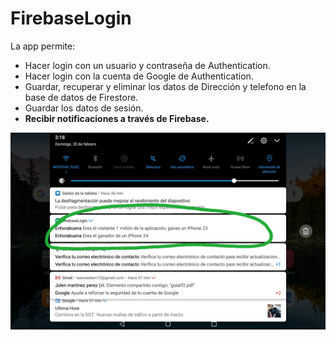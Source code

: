 # FirebaseLogin

La app permite:
- Hacer login con un usuario y contraseña de Authentication.
- Hacer login con la cuenta de Google de Authentication.
- Guardar, recuperar y eliminar los datos de Dirección y telefono en la base de datos de Firestore.
- Guardar los datos de sesión.
- **Recibir notificaciones a través de Firebase.**

<p align="center">
  <img src="https://github.com/julenrob/FirebaseLogin/blob/master/foto/Reto1.jpg">
</p>
